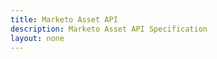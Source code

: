 ```yaml
---
title: Marketo Asset API
description: Marketo Asset API Specification
layout: none
--- 
```


<RedoclyAPIBlock src="/swagger-asset.json"/>